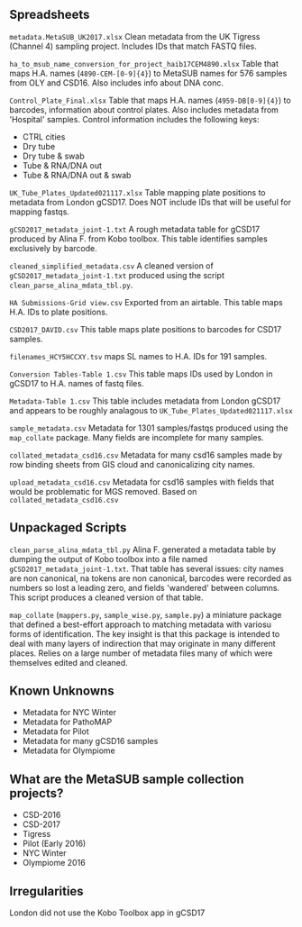 ## Spreadsheets

`metadata.MetaSUB_UK2017.xlsx` Clean metadata from the UK Tigress (Channel 4) sampling project. Includes IDs that match FASTQ files.

`ha_to_msub_name_conversion_for_project_haib17CEM4890.xlsx` Table that maps H.A. names (`4890-CEM-[0-9]{4}`) to MetaSUB names for 576 samples from OLY and CSD16. Also includes info about DNA conc.

`Control_Plate_Final.xlsx` Table that maps H.A. names (`4959-DB[0-9]{4}`) to barcodes, information about control plates. Also includes metadata from 'Hospital' samples. Control information includes the following keys:
 - CTRL cities
 - Dry tube
 - Dry tube & swab
 - Tube & RNA/DNA out
 - Tube & RNA/DNA out & swab 

`UK_Tube_Plates_Updated021117.xlsx` Table mapping plate positions to metadata from London gCSD17. Does NOT include IDs that will be useful for mapping fastqs.

`gCSD2017_metadata_joint-1.txt` A rough metadata table for gCSD17 produced by Alina F. from Kobo toolbox. This table identifies samples exclusively by barcode.

`cleaned_simplified_metadata.csv` A cleaned version of `gCSD2017_metadata_joint-1.txt` produced using the script `clean_parse_alina_mdata_tbl.py`.

`HA Submissions-Grid view.csv` Exported from an airtable. This table maps H.A. IDs to plate positions.

`CSD2017_DAVID.csv` This table maps plate positions to barcodes for CSD17 samples.

`filenames_HCY5HCCXY.tsv` maps SL names to H.A. IDs for 191 samples.

`Conversion Tables-Table 1.csv` This table maps IDs used by London in gCSD17 to H.A. names of fastq files.

`Metadata-Table 1.csv` This table includes metadata from London gCSD17 and appears to be roughly analagous to `UK_Tube_Plates_Updated021117.xlsx`

`sample_metadata.csv` Metadata for 1301 samples/fastqs produced using the `map_collate` package. Many fields are incomplete for many samples.

`collated_metadata_csd16.csv` Metadata for many csd16 samples made by row binding sheets from GIS cloud and canonicalizing city names.

`upload_metadata_csd16.csv` Metadata for csd16 samples with fields that would be problematic for MGS removed. Based on `collated_metadata_csd16.csv`

## Unpackaged Scripts

`clean_parse_alina_mdata_tbl.py` Alina F. generated a metadata table by dumping the output of Kobo toolbox into a file named `gCSD2017_metadata_joint-1.txt`. That table has several issues: city names are non canonical, na tokens are non canonical, barcodes were recorded as numbers so lost a leading zero, and fields 'wandered' between columns. This script produces a cleaned version of that table.

`map_collate` (`mappers.py`, `sample_wise.py`, `sample.py`) a miniature package that defined a best-effort approach to matching metadata with variosu forms of identification. The key insight is that this package is intended to deal with many layers of indirection that may originate in many different places. Relies on a large number of metadata files many of which were themselves edited and cleaned.

## Known Unknowns

 - Metadata for NYC Winter
 - Metadata for PathoMAP
 - Metadata for Pilot
 - Metadata for many gCSD16 samples
 - Metadata for Olympiome

## What are the MetaSUB sample collection projects?
 - CSD-2016
 - CSD-2017
 - Tigress
 - Pilot (Early 2016)
 - NYC Winter
 - Olympiome 2016
 
## Irregularities

London did not use the Kobo Toolbox app in gCSD17
